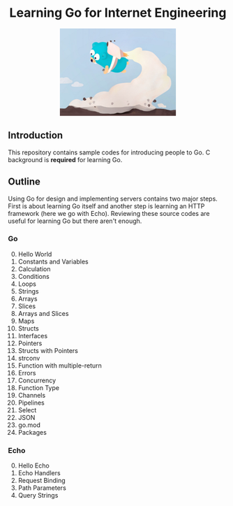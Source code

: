 <h1 align="center"> Learning Go for Internet Engineering </h1>

<p align="center">
  <img alt="banner" src="./.github/assets/banner.jpg" height="200px" />
</p>

## Introduction

This repository contains sample codes for introducing people to Go.
C background is **required** for learning Go.

## Outline

Using Go for design and implementing servers contains two major steps.
First is about learning Go itself and another step is learning an HTTP framework (here we go with Echo).
Reviewing these source codes are useful for learning Go but there aren't enough.

### Go

0. Hello World
1. Constants and Variables
2. Calculation
3. Conditions
4. Loops
5. Strings
6. Arrays
7. Slices
8. Arrays and Slices
9. Maps
10. Structs
11. Interfaces
12. Pointers
13. Structs with Pointers
14. strconv
15. Function with multiple-return
16. Errors
17. Concurrency
18. Function Type
19. Channels
20. Pipelines
21. Select
22. JSON
23. go.mod
24. Packages

### Echo

0. Hello Echo
1. Echo Handlers
2. Request Binding
3. Path Parameters
4. Query Strings
